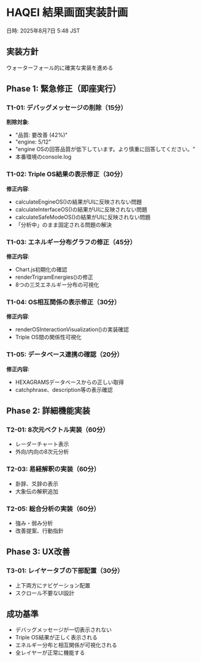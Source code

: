 # HAQEI 結果画面実装計画
日時: 2025年8月7日 5:48 JST

## 実装方針
ウォーターフォール的に確実な実装を進める

## Phase 1: 緊急修正（即座実行）

### T1-01: デバッグメッセージの削除（15分）
**削除対象**:
- "品質: 要改善 (42%)"
- "engine: 5/12"
- "engine OSの回答品質が低下しています。より慎重に回答してください。"
- 本番環境のconsole.log

### T1-02: Triple OS結果の表示修正（30分）
**修正内容**:
- calculateEngineOS()の結果がUIに反映されない問題
- calculateInterfaceOS()の結果がUIに反映されない問題
- calculateSafeModeOS()の結果がUIに反映されない問題
- 「分析中」のまま固定される問題の解決

### T1-03: エネルギー分布グラフの修正（45分）
**修正内容**:
- Chart.js初期化の確認
- renderTrigramEnergies()の修正
- 8つの三爻エネルギー分布の可視化

### T1-04: OS相互関係の表示修正（30分）
**修正内容**:
- renderOSInteractionVisualization()の実装確認
- Triple OS間の関係性可視化

### T1-05: データベース連携の確認（20分）
**修正内容**:
- HEXAGRAMSデータベースからの正しい取得
- catchphrase、description等の表示確認

## Phase 2: 詳細機能実装

### T2-01: 8次元ベクトル実装（60分）
- レーダーチャート表示
- 外向/内向の8次元分析

### T2-03: 易経解釈の実装（60分）
- 卦辞、爻辞の表示
- 大象伝の解釈追加

### T2-05: 総合分析の実装（60分）
- 強み・弱み分析
- 改善提案、行動指針

## Phase 3: UX改善

### T3-01: レイヤータブの下部配置（30分）
- 上下両方にナビゲーション配置
- スクロール不要なUI設計

## 成功基準
- デバッグメッセージが一切表示されない
- Triple OS結果が正しく表示される
- エネルギー分布と相互関係が可視化される
- 全レイヤーが正常に機能する